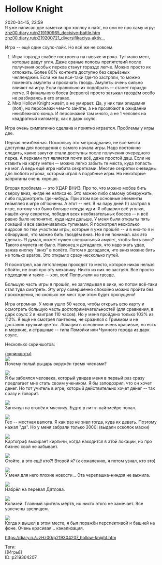 Hollow Knight
==============

   
 2020-04-15, 23:59   
  Я уже написал две заметки про холлоу к найт, но они не про саму игру:   
  [zhz00.diary.ru/p219190965\_decisive-battle.htm](Decisive%20Battle)    
  [zhz00.diary.ru/p219200721\_diversifikaciya-aktiv...](Диверсификация%20активов%20и%20Hollow%20Knight)    
   
 Игра -- ещё один соулс-лайк. Но всё же не совсем.   
 1. Игра гораздо слабее построена на навыке игрока. Тут мало мест, которые дадут угля. Даже сраные полосы препятствий после получения особых перков станут гораздо легче. Можно просто их отложить. Более 80% контента доступно без серьёзных челленджей. Если же вы всё-таки где-то застряли, то можно поменять амулеты и прокачать гвоздь. Амулеты очень сильно влияют на игру. Если правильно их подобрать -- станет гораздо легче. Я финального босса (первого) просто затыкал гвоздём особо не разбираясь в его атаках.   
 2. Мир Hollow Knight живёт, а не умирает. Да, у них там эпидемия (лол), но персонажи чем-то заняты, а не прозябают в ожидании неизбежного конца. И персонажей там много, а не 1 человек на квадратный километр, как в дарк соулс.   
   
 Игра очень симпатично сделана и приятно играется. Проблемы у игры две.   
   
 Первая неизбежная. Поскольку это метроидвания, не все места доступны для посещения с самого начала игры. Надо постоянно следить, какие закутки стали доступны после получения очередного перка. А перками тут является почти всё, даже простой даш. Если не ставить на карту метки -- можно легко забыть те места, куда попасть не мог. А ведь ещё игра набита секретками. Многие секретки очевидны для любого игрока, который играл в подобные игры. Но некоторые запрятаны очень хорошо.   
   
 Вторая проблема -- это УДАР ВНИЗ. Про то, что можно мобов бить сверху вниз, нигде не написано. Это можно либо самому обнаружить, либо подсмотреть где-нибудь. При этом все основные элементы геймплея в игре об'яснены. А этот -- нет. Я на пару дней (!) застрял в игре, потому что было больше некуда идти. Я обшарил всё уголки, нашёл кучу секреток, победил всех необязательных боссов -- и всё равно было непонятно, куда идти дальше. У меня были открыты пять локаций и все заканчивались тупиками. Я посмотрел несколько видосов по тем участкам игры, которые я уже прошёл -- и в них-то я и обнаружил, что можно бить гвоздём вниз. Но я не понимал. как это сделать. Я думал, может нужен специальный амулет, чтобы бить вниз? Такого амулета не было. Наконец я догадался, что надо жать удар, зажав кнопку "вниз" в полёте. Потом я догадался, что вниз можно бить не только врагов. Это открыло сразу несколько путей.   
   
 Я посмотрел, как летсплееры проходят то место, которое никак нельзя обойти, не зная про эту механику. Никто из них не застрял. Все просто подходили и такие -- хоп, хоп! Попрыгали на гвозде.   
   
 Большую часть игры я прошёл, не заглядывая в вики, но потом всё-таки стал туда смотреть. Эту игру совершенно спокойно можно пройти без прохождения, но сколько же мест при этом будет пропущено!   
   
 Игра огромная. У меня ушло 50 часов, чтобы открыть всю карту и осмотреть большую часть достопримечательностей (для сравнения, в дарк соулс 2 я наиграл 110 часов). Но у меня пройдено только 103% из 112%. Я ещё не смотрел пантеоны, не сразился с Гриммом и не доставил хрупкий цветок. Локации в основном очень красивые, но есть и мерзкие, и страшные -- типа Помойки или Чумного города из дарк соулс.   
   
 Несколько скриншотов:   
   
  [(скриншоты)](https://zHz00.diary.ru/p219304207.htm?index=1#linkmore219304207m1)       
  [![](https://i.imgur.com/awMJMAWl.jpg)](https://i.imgur.com/awMJMAW.jpg)    
 Почему полый рыцарь окружён тремя членами?   
   
  [![](https://i.imgur.com/XWSCCEOl.jpg)](https://i.imgur.com/XWSCCEO.jpg)    
 Я бы забоялся человека, который увидев меня в первый раз сразу предлагает мне стать своим учеником. Я бы заподозрил, что он хочет денег. Но тот учитель в игре, который действительно хочет денег -- так сразу и говорит.   
   
  [![](https://i.imgur.com/Yt366Ezl.jpg)](https://i.imgur.com/Yt366Ez.jpg)    
 Заглянул на огонёк к мяснику. Будто в литтл найтмейрс попал.   
   
  [![](https://i.imgur.com/ueFvXXUl.jpg)](https://i.imgur.com/ueFvXXU.jpg)    
 Гео -- местная валюта. Я как раз не знал тогда, куда их девать. Поэтому нажал "да". Но у меня забрали только 3000! (выдали осколок маски)   
   
  [![](https://i.imgur.com/DqRJIhRl.jpg)](https://i.imgur.com/DqRJIhR.jpg)    
 Картограф высирает кирпичи, когда находится в этой локации, но про бизнес свой не забывает.   
   
  [![](https://i.imgur.com/zytfPTrl.jpg)](https://i.imgur.com/zytfPTr.jpg)    
 Стойте, а это ещё кто?! Второй я? (к сожалению, я потом узнал, кто это)   
   
  [![](https://i.imgur.com/aoRPWAwl.jpg)](https://i.imgur.com/aoRPWAw.jpg)    
 У меня для него плохие новости... Эта черепашка-ниндзя не выжила.   
   
  [![](https://i.imgur.com/yGVOcD0l.jpg)](https://i.imgur.com/yGVOcD0.jpg)    
 Набрёл на перевал Дятлова.   
   
  [![](https://i.imgur.com/IpRdKwHl.jpg)](https://i.imgur.com/IpRdKwH.jpg)    
 Колизей. Главный зритель мёртв, но никто этого не замечает. Все увлечены зрелищем.   
   
  [![](https://i.imgur.com/g5PWTRil.jpg)](https://i.imgur.com/g5PWTRi.jpg)    
 Когда я вышел в этом месте, я был поражён перспективой и башней на фоне. Очень красивая... канализация.      
    
 <https://diary.ru/~zHz00/p219304207_hollow-knight.htm>   
   
 Теги:   
 [[Игры]]   
 ID: p219304207